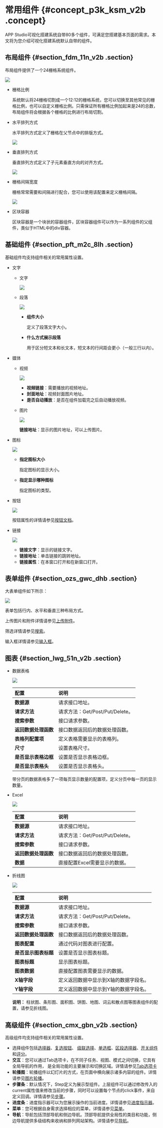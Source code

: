 # 常用组件 {#concept_p3k_ksm_v2b .concept}

APP Studio可视化搭建系统自带80多个组件，可满足您搭建基本页面的需求。本文将为您介绍可视化搭建系统默认自带的组件。

## 布局组件 {#section_fdm_11n_v2b .section}

布局组件提供了一个24栅格系统组件。

![](http://static-aliyun-doc.oss-cn-hangzhou.aliyuncs.com/assets/img/17769/15609183829717_zh-CN.png)

-   栅格比例

    系统默认将24栅格切割成一个12:12的栅格系统，您可以切换至其他常见的栅格比例，也可以自定义栅格比例。只需保证所有栅格比例加起来是24的总数，布局组件将会根据各个栅格的比例进行布局切割。

-   水平排列方式

    水平排列方式定义了栅格在父节点中的排版方式。

    ![](http://static-aliyun-doc.oss-cn-hangzhou.aliyuncs.com/assets/img/17769/15609183839718_zh-CN.png)

-   垂直排列方式

    垂直排列方式定义了子元素垂直方向的对齐方式。

    ![](http://static-aliyun-doc.oss-cn-hangzhou.aliyuncs.com/assets/img/17769/15609183839719_zh-CN.png)

-   栅格间隔宽度

    栅格常常需要和间隔进行配合，您可以使用该配置来定义栅格间隔。

    ![](http://static-aliyun-doc.oss-cn-hangzhou.aliyuncs.com/assets/img/17769/15609183839720_zh-CN.png)

-   区块容器

    区块容器是一个块状的容器组件，区块容器组件可以作为一系列组件的父组件，类似于HTML中的div容器。


## 基础组件 {#section_pft_m2c_8lh .section}

基础组件均支持组件相关的常用属性设置。

-   文字
    -   文字

        ![](http://static-aliyun-doc.oss-cn-hangzhou.aliyuncs.com/assets/img/17769/15609183839722_zh-CN.png)

    -   段落

        ![](http://static-aliyun-doc.oss-cn-hangzhou.aliyuncs.com/assets/img/17769/15609183839723_zh-CN.png)

        -   **组件大小** 

            定义了段落文字大小。

        -   **什么方式展示段落** 

            用于区分短文本和长文本，短文本的行间距会更小（一般三行以内）。

-   媒体
    -   视频

        ![](http://static-aliyun-doc.oss-cn-hangzhou.aliyuncs.com/assets/img/17769/15609183849725_zh-CN.png)

        -   **视频链接**：需要播放的视频地址。
        -   **封面地址**：视频封面图片地址。
        -   **是否自动播放**：是否在组件加载完之后自动播放视频。
    -   图片

        ![](http://static-aliyun-doc.oss-cn-hangzhou.aliyuncs.com/assets/img/17769/15609183849721_zh-CN.png)

        **链接地址**：显示的图片地址，可以上传图片。

-   图标

    ![](http://static-aliyun-doc.oss-cn-hangzhou.aliyuncs.com/assets/img/17769/15609183849726_zh-CN.png)

    -   **指定图标大小** 

        指定图标的显示大小。

    -   **指定显示哪种图标** 

        指定图标的类型。

-   按钮

    ![](http://static-aliyun-doc.oss-cn-hangzhou.aliyuncs.com/assets/img/17769/15609183849727_zh-CN.png)

    按钮属性的详情请参见[按钮文档](https://fusion.design/component/doc/102)。

-   链接

    ![](http://static-aliyun-doc.oss-cn-hangzhou.aliyuncs.com/assets/img/17769/15609183859728_zh-CN.png)

    -   **链接文字**：显示的链接文字。
    -   **链接地址**：单击链接的跳转地址。
    -   **链接属性**：在本窗口打开和在新窗口打开。

## 表单组件 {#section_ozs_gwc_dhb .section}

大表单组件如下所示：

![](http://static-aliyun-doc.oss-cn-hangzhou.aliyuncs.com/assets/img/17769/156091838540965_zh-CN.png)

表单包括行内、水平和垂直三种布局方式。

上传图片和附件详情请参见[上传附件](https://fusion.design/component/upload)。

筛选详情请参见[搜索](https://fusion.design/component/search)。

输入框详情请参见[输入框](https://fusion.design/component/input)。

## 图表 {#section_lwg_51n_v2b .section}

-   数据表格

    ![](http://static-aliyun-doc.oss-cn-hangzhou.aliyuncs.com/assets/img/17769/156091838540966_zh-CN.png)

    |配置|说明|
    |:-|:-|
    |**数据源**|请求接口地址。|
    |**请求方法**|请求方法：Get/Post/Put/Delete。|
    |**搜索参数**|接口请求参数。|
    |**返回数据处理函数**|接口数据返回后的数据处理函数。|
    |**表格列配置项**|定义表格需要显示的表格列。|
    |**尺寸**|设置表格尺寸。|
    |**是否显示表格边框**|设置是否显示表格边框。|
    |**是否显示表格头**|设置是否显示表格头。|

    带分页的数据表格多了一项每页显示数量的配置项，定义分页中每一页的显示数量。

-   Excel

    ![](http://static-aliyun-doc.oss-cn-hangzhou.aliyuncs.com/assets/img/17769/156091838640967_zh-CN.png)

    |配置|说明|
    |:-|:-|
    |**数据源**|请求接口地址。|
    |**请求方法**|请求方法：Get/Post/Put/Delete。|
    |**搜索参数**|接口请求参数。|
    |**返回数据处理函数**|接口数据返回后的数据处理函数。|
    |**数据**|直接配置Excel需要显示的数据。|

-   折线图

    ![](http://static-aliyun-doc.oss-cn-hangzhou.aliyuncs.com/assets/img/17769/156091838640968_zh-CN.png)

    |配置|说明|
    |:-|:-|
    |**数据源**|请求接口地址。|
    |**请求方法**|请求方法：Get/Post/Put/Delete。|
    |**搜索参数**|接口请求参数。|
    |**返回数据处理函数**|接口数据返回后的数据处理函数。|
    |**图表配置**|通过代码对图表进行配置。|
    |**是否显示图表标题**|设置是否显示图表标题。|
    |**图表标题**|显示图表标题。|
    |**图表数据**|直接配置图表需要显示的数据。|
    |**X轴字段**|定义返回数据中显示到X轴的数据字段名。|
    |**Y轴字段**|定义返回数据中显示到Y轴的数据字段名。|

    **说明：** 柱状图、条形图、面积图、饼图、地图、词云和散点图等图表组件的配置，请参见折线图。


## 高级组件 {#section_cmx_gbn_v2b .section}

高级组件均支持组件相关的常用属性设置。

-   选择组件包括[选择器](https://fusion.design/component/doc/102)、[复选按钮](https://fusion.design/component/checkbox)、 [级联选择](https://fusion.design/component/cascader-select)、[单选框](https://fusion.design/component/radio)、[区段选择器](https://fusion.design/component/range)、[开关组件](https://fusion.design/component/swtich)和[评分](https://fusion.design/component/rating)。
-   **交互**：您可以通过Tab选项卡，在不同子任务、视图、模式之间切换，它具有全局导航的作用， 是全局功能的主要展示和切换区域。详情请参见[Tab选项卡](https://fusion.design/component/basic/tab)
-   **轮播图**：轮播组件以幻灯片的方式，在页面中横向展示诸多内容的组件。详情请参见[图片轮播](https://fusion.design/component/slider)。
-   **步骤条**：默认情况下，Step定义为展示型组件。上层组件可以通过修改传入的current属性值来修改当前的步骤，同时可以设置每个节点的click事件，来自定义回调。详情请参见[步骤](https://fusion.design/component/step)。
-   **进度条**：进度指示器可以为您展示操作的当前进度。详情请参见[进度指示器](https://fusion.design/component/progress)。
-   **菜单**：您可根据自身需求选择相应的菜单，详情请参见[菜单](https://fusion.design/component/menu)。
-   **导航**：导航包括顶部导航和侧边导航。顶部导航提供全局性的类目和功能，侧边导航提供多级结构来收纳和排列网站架构。详情请参见[导航](https://fusion.design/component/nav)。


